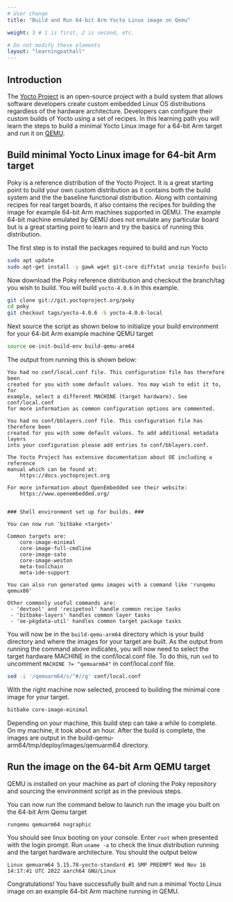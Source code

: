 ```yaml
---
# User change
title: "Build and Run 64-bit Arm Yocto Linux image on Qemu" 

weight: 3 # 1 is first, 2 is second, etc.

# Do not modify these elements
layout: "learningpathall"
---
```


## Introduction

The [Yocto Project](https://www.yoctoproject.org/) is an open-source project with a build system that allows software developers create custom embedded Linux OS distributions regardless of the hardware architecture. 
Developers can configure their custom builds of Yocto using a set of recipes. In this learning path you will learn the steps to build a minimal Yocto Linux image for a 64-bit Arm target and run it on [QEMU](https://www.qemu.org/). 

## Build minimal Yocto Linux image for 64-bit Arm target

Poky is a reference distribution of the Yocto Project. It is a great starting point to build your own custom distribution as it contains both the build system and the the baseline functional distribution. Along with containing recipes for real target boards, it also contains the recipes for building the image for example 64-bit Arm machines supported in QEMU. The example 64-bit machine emulated by QEMU does not emulate any particular board but is a great starting point to learn and try the basics of running this distribution.

The first step is to install the packages required to build and run Yocto

```bash
sudo apt update
sudo apt-get install -y gawk wget git-core diffstat unzip texinfo build-essential chrpath socat cpio python3 python3-pip python3-pexpect xz-utils debianutils iputils-ping python3-git python3-jinja2 libegl1-mesa libsdl1.2-dev pylint xterm python3-subunit mesa-common-dev lz4
```
Now download the Poky reference distribution and checkout the branch/tag you wish to build. You will build `yocto-4.0.6` in this example.

```bash
git clone git://git.yoctoproject.org/poky
cd poky
git checkout tags/yocto-4.0.6 -b yocto-4.0.6-local
```
Next source the script as shown below to initialize your build environment for your 64-bit Arm example machine QEMU target

```bash
source oe-init-build-env build-qemu-arm64
```
The output from running this is shown below:

```output
You had no conf/local.conf file. This configuration file has therefore been
created for you with some default values. You may wish to edit it to, for
example, select a different MACHINE (target hardware). See conf/local.conf
for more information as common configuration options are commented.

You had no conf/bblayers.conf file. This configuration file has therefore been
created for you with some default values. To add additional metadata layers
into your configuration please add entries to conf/bblayers.conf.

The Yocto Project has extensive documentation about OE including a reference
manual which can be found at:
    https://docs.yoctoproject.org

For more information about OpenEmbedded see their website:
    https://www.openembedded.org/


### Shell environment set up for builds. ###

You can now run 'bitbake <target>'

Common targets are:
    core-image-minimal
    core-image-full-cmdline
    core-image-sato
    core-image-weston
    meta-toolchain
    meta-ide-support

You can also run generated qemu images with a command like 'runqemu qemux86'

Other commonly useful commands are:
 - 'devtool' and 'recipetool' handle common recipe tasks
 - 'bitbake-layers' handles common layer tasks
 - 'oe-pkgdata-util' handles common target package tasks
```

You will now be in the `build-qemu-arm64` directory which is your build directory and where the images for your target are built. As the output from running the command above indicates, you will now need to select the target hardware MACHINE in the conf/local.conf file. To do this, run `sed` to uncomment `MACHINE ?= "qemuarm64"` in conf/local.conf file.

```bash { cwd="poky" }
sed -i '/qemuarm64/s/^#//g' conf/local.conf
```
With the right machine now selected, proceed to building the minimal core image for your target.

```bash { cwd="poky"; env_source="poky/oe-init-build-env build-qemu-arm64" }
bitbake core-image-minimal
```
Depending on your machine, this build step can take a while to complete. On my machine, it took about an hour.
After the build is complete, the images are output in the build-qemu-arm64/tmp/deploy/images/qemuarm64 directory.

## Run the image on the 64-bit Arm QEMU target

QEMU is installed on your machine as part of cloning the Poky repository and sourcing the environment script as in the previous steps. 

You can now run the command below to launch run the image you built on the 64-bit Arm Qemu target

```console
runqemu qemuarm64 nographic
```

You should see linux booting on your console. Enter `root` when presented with the login prompt.
Run `uname -a` to check the linux distribution running and the target hardware architecture.
You should the output below

```output
Linux qemuarm64 5.15.78-yocto-standard #1 SMP PREEMPT Wed Nov 16 14:17:41 UTC 2022 aarch64 GNU/Linux
```
Congratulations! You have successfully built and run a minimal Yocto Linux image on an example 64-bit Arm machine running in QEMU.
